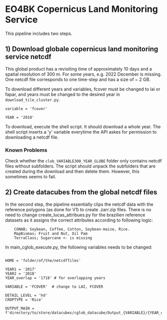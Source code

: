 # EO4BK Copernicus Land Monitoring Service
This pipeline includes two steps. 

## 1) Download globale copernicus land monitoring service netcdf
This global product has a revisiting time of approximately 10 days and a spatial resolution of 300 m. For some years, e.g. 2022 December is missing. One netcdf file corresponds to one time-step and has a size of ~ 2 GB. 

To download different years and variables, fcover must be changed to lai or fapar, and years must be changed to the desired year in ```download_tile_cluster.py```.

```
variable = 'fcover'

YEAR = '2018'
```
To  download, execute the shell script. It should download a whole year. The shell script inserts a 'y' variable everytime the API askes for permission to downloading a netcdf file.

### Known Problems

Check whether the ```clob_VARIABLE300_YEAR_GLOBE``` folder only contains netcdf files without subfolders. The script should unpack the subfolders that are created during the download and then delete them. However, this sometimes seems to fail.

## 2) Create datacubes from the global netcdf files
In the second step, the pipeline essentially clips the netcdf data with the reference polygons (as done for V1) to create .zarr.zip files. There is no need to change create_lucas_attribues.py for the brazilien reference datasets as it assigns the correct attributes according to following logic:
```
	CONAB; Soybean, Coffee, Cotton, Soybean-maize, Rice.
	MapBiomas; Fruit and Nut, Oil Pam
	TerraClass; Sugarcane <- is missing

```
In main_cglob_execute.py, the following variables needs to be changed:
```

HOME = 'folder/of/the/netcdffiles'

YEAR1 = '2017'
YEAR2 = '2018'
YEAR_overlap = '1718' # for overlapping years

VARIABLE = 'FCOVER'  # change to LAI, FCOVER

DETAIL_LEVEL = 'hd'
CROPTYPE = 'Rice'  

OUTPUT_MAIN = f'directory/to/store/datacubes/cglob_datacube/Output_{VARIABLE}/{YEAR_overlap}'
```
